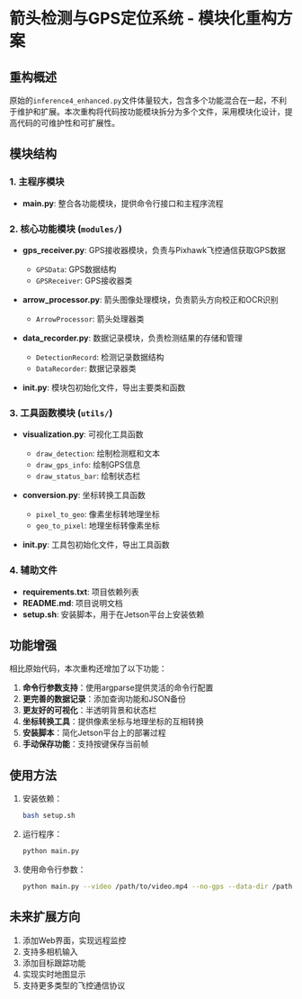 # 箭头检测与GPS定位系统 - 模块化重构方案

## 重构概述

原始的`inference4_enhanced.py`文件体量较大，包含多个功能混合在一起，不利于维护和扩展。本次重构将代码按功能模块拆分为多个文件，采用模块化设计，提高代码的可维护性和可扩展性。

## 模块结构

### 1. 主程序模块

- **main.py**: 整合各功能模块，提供命令行接口和主程序流程

### 2. 核心功能模块 (`modules/`)

- **gps_receiver.py**: GPS接收器模块，负责与Pixhawk飞控通信获取GPS数据
  - `GPSData`: GPS数据结构
  - `GPSReceiver`: GPS接收器类

- **arrow_processor.py**: 箭头图像处理模块，负责箭头方向校正和OCR识别
  - `ArrowProcessor`: 箭头处理器类

- **data_recorder.py**: 数据记录模块，负责检测结果的存储和管理
  - `DetectionRecord`: 检测记录数据结构
  - `DataRecorder`: 数据记录器类

- **__init__.py**: 模块包初始化文件，导出主要类和函数

### 3. 工具函数模块 (`utils/`)

- **visualization.py**: 可视化工具函数
  - `draw_detection`: 绘制检测框和文本
  - `draw_gps_info`: 绘制GPS信息
  - `draw_status_bar`: 绘制状态栏

- **conversion.py**: 坐标转换工具函数
  - `pixel_to_geo`: 像素坐标转地理坐标
  - `geo_to_pixel`: 地理坐标转像素坐标

- **__init__.py**: 工具包初始化文件，导出工具函数

### 4. 辅助文件

- **requirements.txt**: 项目依赖列表
- **README.md**: 项目说明文档
- **setup.sh**: 安装脚本，用于在Jetson平台上安装依赖

## 功能增强

相比原始代码，本次重构还增加了以下功能：

1. **命令行参数支持**：使用argparse提供灵活的命令行配置
2. **更完善的数据记录**：添加查询功能和JSON备份
3. **更友好的可视化**：半透明背景和状态栏
4. **坐标转换工具**：提供像素坐标与地理坐标的互相转换
5. **安装脚本**：简化Jetson平台上的部署过程
6. **手动保存功能**：支持按键保存当前帧

## 使用方法

1. 安装依赖：
   ```bash
   bash setup.sh
   ```

2. 运行程序：
   ```bash
   python main.py
   ```

3. 使用命令行参数：
   ```bash
   python main.py --video /path/to/video.mp4 --no-gps --data-dir /path/to/data
   ```

## 未来扩展方向

1. 添加Web界面，实现远程监控
2. 支持多相机输入
3. 添加目标跟踪功能
4. 实现实时地图显示
5. 支持更多类型的飞控通信协议